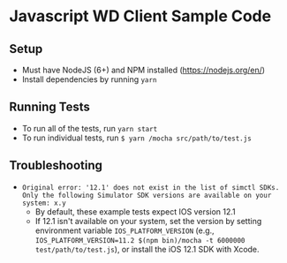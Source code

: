 # Javascript WD Client Sample Code

## Setup

* Must have NodeJS (6+) and NPM installed (https://nodejs.org/en/)
* Install dependencies by running `yarn`

## Running Tests

* To run all of the tests, run `yarn start`
* To run individual tests, run `$ yarn /mocha src/path/to/test.js`

## Troubleshooting

* ```Original error: '12.1' does not exist in the list of simctl SDKs. Only the following Simulator SDK versions are available on your system: x.y```
  * By default, these example tests expect IOS version 12.1
  * If 12.1 isn't available on your system, set the version by setting environment variable `IOS_PLATFORM_VERSION`
    (e.g., `IOS_PLATFORM_VERSION=11.2 $(npm bin)/mocha -t 6000000 test/path/to/test.js`), or install the iOS 12.1 SDK with Xcode.
